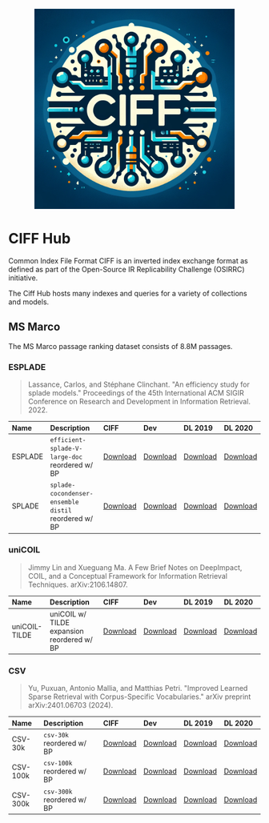 <p align="center"><img src="logo.webp" width="400px"></p>

# CIFF Hub
Common Index File Format CIFF is an inverted index exchange format as defined as part of the Open-Source IR Replicability Challenge (OSIRRC) initiative.

The Ciff Hub hosts many indexes and queries for a variety of collections and models.


## MS Marco 
The MS Marco passage ranking dataset consists of 8.8M passages.

### ESPLADE

> Lassance, Carlos, and Stéphane Clinchant. "An efficiency study for splade models." Proceedings of the 45th International ACM SIGIR Conference on Research and Development in Information Retrieval. 2022.

| Name | Description |  CIFF | Dev | DL 2019 | DL 2020 |
|:-----------|:--------------|:---------|:---------|:---------|:---------|
| ESPLADE   | `efficient-splade-V-large-doc` reordered w/ BP   | [Download](https://storage.googleapis.com/ciff-hub/esplade/ciff/bp-msmarco-passage-esplade-quantized.ciff)| [Download]()| [Download]() | [Download]() | [Download]()|
| SPLADE   | `splade-cocondenser-ensemble distil` reordered w/ BP   | [Download](https://storage.googleapis.com/ciff-hub/esplade/ciff/bp-msmarco-passage-splade-quantized.ciff)| [Download](https://storage.googleapis.com/ciff-hub/esplade/queries/dev.pisa) | [Download]() | [Download]()|  [Download]()| 


### uniCOIL

> Jimmy Lin and Xueguang Ma. A Few Brief Notes on DeepImpact, COIL, and a Conceptual Framework for Information Retrieval Techniques. arXiv:2106.14807.

| Name | Description |  CIFF | Dev | DL 2019 | DL 2020 |
|:-----------|:--------------|:---------|:---------|:---------|:---------|
| uniCOIL-TILDE   | uniCOIL w/ TILDE expansion reordered w/ BP  | [Download](https://storage.googleapis.com/ciff-hub/unicoil-tilde/ciff/bp-msmarco-passage-unicoil-quantized.ciff)| [Download](https://storage.googleapis.com/ciff-hub/unicoil-tilde/queries/dev.pisa)| [Download](https://storage.googleapis.com/ciff-hub/unicoil-tilde/queries/dl19.pisa)| [Download](https://storage.googleapis.com/ciff-hub/unicoil-tilde/queries/d20.pisa)|

### CSV

> Yu, Puxuan, Antonio Mallia, and Matthias Petri. "Improved Learned Sparse Retrieval with Corpus-Specific Vocabularies." arXiv preprint arXiv:2401.06703 (2024).

| Name | Description |  CIFF | Dev | DL 2019 | DL 2020 |
|:-----------|:--------------|:---------|:---------|:---------|:---------|
| CSV-30k   | `csv-30k` reordered w/ BP   | [Download](https://storage.googleapis.com/ciff-hub/csv-30k/ciff/bp-csv-30k.ciff)| [Download](https://storage.googleapis.com/ciff-hub/csv-30k/queries/dev.pisa) | [Download](https://storage.googleapis.com/ciff-hub/csv-30k/queries/dl19.pisa) | [Download](https://storage.googleapis.com/ciff-hub/csv-30k/queries/dl20.pisa )|
| CSV-100k   | `csv-100k` reordered w/ BP  | [Download](https://storage.googleapis.com/ciff-hub/csv-100k/ciff/bp-csv-100k-quantized.ciff)| [Download](https://storage.googleapis.com/ciff-hub/csv-100k/queries/dev.pisa) | [Download](https://storage.googleapis.com/ciff-hub/csv-100k/queries/dl19.pisa) | [Download](https://storage.googleapis.com/ciff-hub/csv-100k/queries/dl20.pisa )|
| CSV-300k   | `csv-300k` reordered w/ BP  | [Download](https://storage.googleapis.com/ciff-hub/csv-300k/ciff/bp-csv-300k-quantized.ciff)| [Download](https://storage.googleapis.com/ciff-hub/csv-300k/queries/dev.pisa) | [Download](https://storage.googleapis.com/ciff-hub/csv-300k/queries/dl19.pisa) | [Download](https://storage.googleapis.com/ciff-hub/csv-300k/queries/dl20.pisa )|
